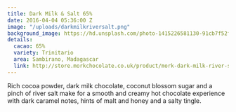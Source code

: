 ```yaml
---
title: Dark Milk & Salt 65%
date: 2016-04-04 05:36:00 Z
image: "/uploads/darkmilkriversalt.png"
background_image: https://hd.unsplash.com/photo-1415226581130-91cb7f52f078
details:
  cacao: 65%
  variety: Trinitario
  area: Sambirano, Madagascar
  link: http://store.morkchocolate.co.uk/product/mork-dark-milk-river-salt-65
---
```


Rich cocoa powder, dark milk chocolate, coconut blossom sugar and a pinch of river salt make for a smooth and creamy hot chocolate experience with dark caramel notes, hints of malt and honey and a salty tingle.
